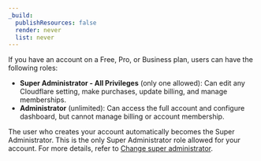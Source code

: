 ```yaml
---
_build:
  publishResources: false
  render: never
  list: never
---
```


If you have an account on a Free, Pro, or Business plan, users can have the following roles:
- **Super Administrator - All Privileges** (only one allowed): Can edit any Cloudflare setting, make purchases, update billing, and manage memberships.
- **Administrator** (unlimited): Can access the full account and configure dashboard, but cannot manage billing or account membership.
    
The user who creates your account automatically becomes the Super Administrator. This is the only Super Administrator role allowed for your account. For more details, refer to [Change super administrator](/fundamentals/account-and-billing/account-setup/manage-account-members/#change-super-administrator).